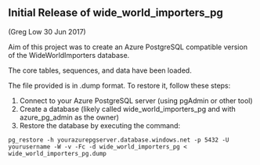 ## Initial Release of wide_world_importers_pg

(Greg Low 30 Jun 2017)

Aim of this project was to create an Azure PostgreSQL compatible version of the WideWorldImporters database.

The core tables, sequences, and data have been loaded.

The file provided is in .dump format. To restore it, follow these steps:

1. Connect to your Azure PostgreSQL server (using pgAdmin or other tool)
2. Create a database (likely called wide_world_importers_pg and with azure_pg_admin as the owner)
3. Restore the database by executing the command:

`pg_restore -h yourazurepgserver.database.windows.net -p 5432 -U yourusername -W -v -Fc -d wide_world_importers_pg < wide_world_importers_pg.dump`





